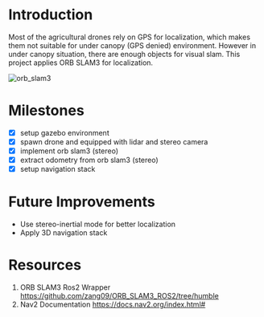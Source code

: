 # Introduction
Most of the agricultural drones rely on GPS for localization, which makes them not suitable for under canopy (GPS denied) environment. However in under canopy situation, there are enough objects for visual slam. This project applies ORB SLAM3 for localization.

![orb_slam3](doc/orb_slam3.gif)

# Milestones
- [x] setup gazebo environment
- [x] spawn drone and equipped with lidar and stereo camera
- [x] implement orb slam3 (stereo)
- [x] extract odometry from orb slam3 (stereo)
- [x] setup navigation stack

# Future Improvements
- Use stereo-inertial mode for better localization
- Apply 3D navigation stack

# Resources
1. ORB SLAM3 Ros2 Wrapper
https://github.com/zang09/ORB_SLAM3_ROS2/tree/humble
2. Nav2 Documentation
https://docs.nav2.org/index.html#

